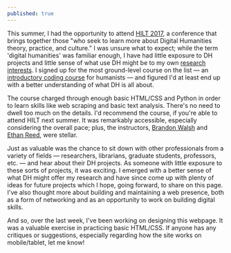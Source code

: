 ```yaml
---
published: true
---
```

This summer, I had the opportunity to attend [HILT 2017](http://www.dhtraining.org/hilt2017/), a conference that brings together those "who seek to learn more about Digital Humanities theory, practice, and culture." I was unsure what to expect; while the term 'digital humanities' was familiar enough, I have had little exposure to DH projects and little sense of what use DH might be to my own [research interests](rympasco.github.io). I signed up for the most ground-level course on the list &mdash; an [introductory coding course](http://www.dhtraining.org/hilt2017/course/humanities-programming/) for humanists &mdash; and figured I'd at least end up with a better understanding of what DH is all about. 

The course charged through enough basic HTML/CSS and Python in order to learn skills like web scraping and basic text analysis. There's no need to dwell too much on the details. I'd recommend the course, if you're able to attend HILT next summer. It was remarkably accessible, especially considering the overall pace; plus, the instructors, [Brandon Walsh](twitter.com/walshbr) and [Ethan Reed](twitter.com/reedeth), were stellar. 

Just as valuable was the chance to sit down with other professionals from a variety of fields &mdash; researchers, librarians, graduate students, professors, etc. &mdash; and hear about their DH projects. As someone with little exposure to these sorts of projects, it was exciting. I emerged with a better sense of what DH might offer my research and have since come up with plenty of ideas for future projects which I hope, going forward, to share on this page. I've also thought more about building and maintaining a web presence, both as a form of networking and as an opportunity to work on building digital skills. 

And so, over the last week, I've been working on designing this webpage. It was a valuable exercise in practicing basic HTML/CSS. If anyone has any critiques or suggestions, especially regarding how the site works on mobile/tablet, let me know!
